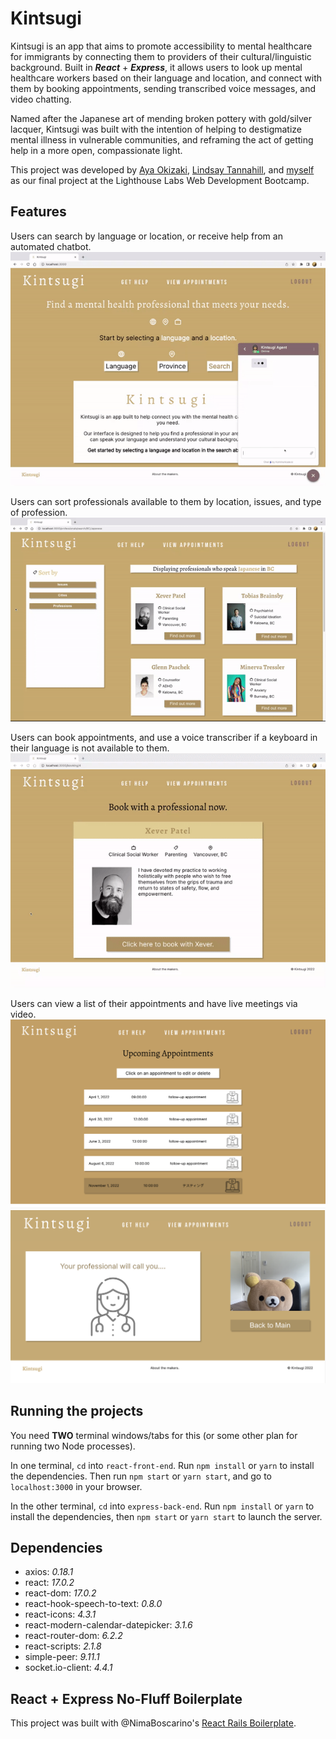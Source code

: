 # Kintsugi

Kintsugi is an app that aims to promote accessibility to mental healthcare for immigrants by connecting them to providers of their cultural/linguistic background. Built in ***React*** + ***Express***, it allows users to look up mental healthcare workers based on their language and location, and connect with them by booking appointments, sending transcribed voice messages, and video chatting. 

Named after the Japanese art of mending broken pottery with gold/silver lacquer, Kintsugi was built with the intention of helping to destigmatize mental illness in vulnerable communities, and reframing the act of getting help in a more open, compassionate light. 

This project was developed by [Aya Okizaki](), [Lindsay Tannahill](), and [myself]() as our final project at the Lighthouse Labs Web Development Bootcamp. 


## Features

Users can search by language or location, or receive help from an automated chatbot. 
![Homepage](https://github.com/heyjiani/project-kintsugi/blob/develop/react-front-end/docs/screenshots/homepage_interactive.gif?raw=true)

Users can sort professionals available to them by location, issues, and type of profession.
![screenshot3](https://github.com/heyjiani/project-kintsugi/blob/develop/react-front-end/docs/screenshots/prof_page.gif?raw=true)

Users can book appointments, and use a voice transcriber if a keyboard in their language is not available to them.
![Booking Page](https://github.com/heyjiani/project-kintsugi/blob/develop/react-front-end/docs/screenshots/booking_page.gif?raw=true)

Users can view a list of their appointments and have live meetings via video.
![Appointment Page](https://github.com/heyjiani/project-kintsugi/blob/develop/react-front-end/docs/screenshots/appt_page_screenshot.png?raw=true)
![Video page](https://github.com/heyjiani/project-kintsugi/blob/develop/react-front-end/docs/screenshots/live_appt_page.png?raw=true)

## Running the projects

You need **TWO** terminal windows/tabs for this (or some other plan for running two Node processes).

In one terminal, `cd` into `react-front-end`. Run `npm install` or `yarn` to install the dependencies. Then run `npm start` or `yarn start`, and go to `localhost:3000` in your browser.

In the other terminal, `cd` into `express-back-end`. Run `npm install` or `yarn` to install the dependencies, then `npm start` or `yarn start` to launch the server.

## Dependencies
*  axios: _0.18.1_
*  react: _17.0.2_
*  react-dom: _17.0.2_
*  react-hook-speech-to-text: _0.8.0_
*  react-icons: _4.3.1_
*  react-modern-calendar-datepicker: _3.1.6_
*  react-router-dom: _6.2.2_
*  react-scripts: _2.1.8_
*  simple-peer: _9.11.1_
*  socket.io-client: _4.4.1_

## React + Express No-Fluff Boilerplate

This project was built with @NimaBoscarino's [React Rails Boilerplate](https://github.com/NimaBoscarino/react-rails-boilerplate). 

